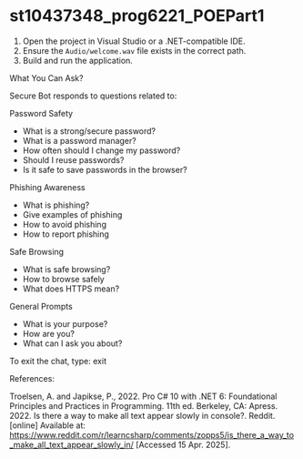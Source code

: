 # st10437348_prog6221_POEPart1

1. Open the project in Visual Studio or a .NET-compatible IDE.
2. Ensure the `Audio/welcome.wav` file exists in the correct path.
3. Build and run the application.

What You Can Ask?

Secure Bot responds to questions related to:

Password Safety
- What is a strong/secure password?
- What is a password manager?
- How often should I change my password?
- Should I reuse passwords?
- Is it safe to save passwords in the browser?

Phishing Awareness
- What is phishing?
- Give examples of phishing
- How to avoid phishing
- How to report phishing

Safe Browsing
- What is safe browsing?
- How to browse safely
- What does HTTPS mean?

General Prompts
- What is your purpose?
- How are you?
- What can I ask you about?

To exit the chat, type: exit

References:

Troelsen, A. and Japikse, P., 2022. Pro C# 10 with .NET 6: Foundational Principles and Practices in Programming. 11th ed. Berkeley, CA: Apress.
2022. Is there a way to make all text appear slowly in console?. Reddit. [online] Available at: https://www.reddit.com/r/learncsharp/comments/zopps5/is_there_a_way_to_make_all_text_appear_slowly_in/ [Accessed 15 Apr. 2025].
